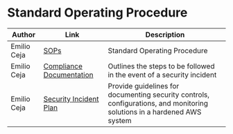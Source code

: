 # Standard Operating Procedure
| Author        |Link           |Description  |
| ------------- |-------------| -----|
| Emilio Ceja | [SOPs](https://github.com/IronCloudSecurity/SOPs/blob/main/Iron%20Cloud%20SOPs.pdf)  | Standard Operating Procedure |
| Emilio Ceja | [Compliance Documentation ](https://github.com/IronCloudSecurity/SOPs/blob/main/Compliance%20Documentation%20SOP.pdf) | Outlines the steps to be followed in the event of a security incident |
| Emilio Ceja | [Security Incident Plan](https://github.com/IronCloudSecurity/SOPs/blob/main/Security%20Incident%20Plan%20SOP.pdf) | Provide guidelines for documenting security controls, configurations, and monitoring solutions in a hardened AWS system |
